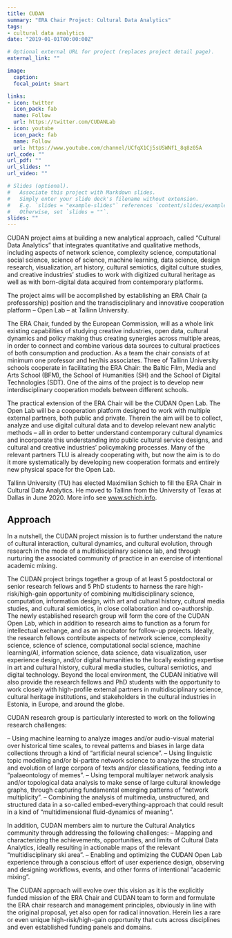 ```yaml
---
title: CUDAN
summary: "ERA Chair Project: Cultural Data Analytics"
tags:
- cultural data analytics
date: "2019-01-01T00:00:00Z"

# Optional external URL for project (replaces project detail page).
external_link: ""

image:
  caption:
  focal_point: Smart

links:
- icon: twitter
  icon_pack: fab
  name: Follow
  url: https://twitter.com/CUDANLab
- icon: youtube
  icon_pack: fab
  name: Follow
  url: https://www.youtube.com/channel/UCfqX1Cj5sUSWNf1_8q8z05A
url_code: ""
url_pdf: ""
url_slides: ""
url_video: ""

# Slides (optional).
#   Associate this project with Markdown slides.
#   Simply enter your slide deck's filename without extension.
#   E.g. `slides = "example-slides"` references `content/slides/example-slides.md`.
#   Otherwise, set `slides = ""`.
slides: ""
---
```


CUDAN project aims at building a new analytical approach, called “Cultural Data Analytics” that integrates quantitative and qualitative methods, including aspects of network science, complexity science, computational social science, science of science, machine learning, data science, design research, visualization, art history, cultural semiotics, digital culture studies, and creative industries’ studies to work with digitized cultural heritage as well as with born-digital data acquired from contemporary platforms.

The project aims will be accomplished by establishing an ERA Chair (a professorship) position and the transdisciplinary and innovative cooperation platform – Open Lab – at Tallinn University.

The ERA Chair, funded by the European Commission, will as a whole link existing capabilities of studying creative industries, open data, cultural dynamics and policy making thus creating synergies across multiple areas, in order to connect and combine various data sources to cultural practices of both consumption and production. As a team the chair consists of at minimum one professor and her/his associates. Three of Tallinn University schools cooperate in facilitating the ERA Chair: the Baltic Film, Media and Arts School (BFM), the School of Humanities (SH) and the School of Digital Technologies (SDT). One of the aims of the project is to develop new interdisciplinary cooperation models between different schools.

The practical extension of the ERA Chair will be the CUDAN Open Lab. The Open Lab will be a cooperation platform designed to work with multiple external partners, both public and private. Therein the aim will be to collect, analyze and use digital cultural data and to develop relevant new analytic methods – all in order to better understand contemporary cultural dynamics and incorporate this understanding into public cultural service designs, and cultural and creative industries’ policymaking processes. Many of the relevant partners TLU is already cooperating with, but now the aim is to do it more systematically by developing new cooperation formats and entirely new physical space for the Open Lab.

Tallinn University (TU) has elected Maximilian Schich to fill the ERA Chair in Cultural Data Analytics. He moved to Tallinn from the University of Texas at Dallas in June 2020. More info see www.schich.info.

## Approach

In a nutshell, the CUDAN project mission is to further understand the nature of cultural interaction, cultural dynamics, and cultural evolution, through research in the mode of a multidisciplinary science lab, and through nurturing the associated community of practice in an exercise of intentional academic mixing.

The CUDAN project brings together a group of at least 5 postdoctoral or senior research fellows and 5 PhD students to harness the rare high-risk/high-gain opportunity of combining multidisciplinary science, computation, information design, with art and cultural history, cultural media studies, and cultural semiotics, in close collaboration and co-authorship. The newly established research group will form the core of the CUDAN Open Lab, which in addition to research aims to function as a forum for intellectual exchange, and as an incubator for follow-up projects. Ideally, the research fellows contribute aspects of network science, complexity science, science of science, computational social science, machine learning/AI, information science, data science, data visualization, user experience design, and/or digital humanities to the locally existing expertise in art and cultural history, cultural media studies, cultural semiotics, and digital technology. Beyond the local environment, the CUDAN initiative will also provide the research fellows and PhD students with the opportunity to work closely with high-profile external partners in multidisciplinary science, cultural heritage institutions, and stakeholders in the cultural industries in Estonia, in Europe, and around the globe.

CUDAN research group is particularly interested to work on the following research challenges:

– Using machine learning to analyze images and/or audio-visual material over historical time scales, to reveal patterns and biases in large data collections through a kind of “artificial neural science”.
– Using linguistic topic modelling and/or bi-partite network science to analyze the structure and evolution of large corpora of texts and/or classifications, feeding into a “palaeontology of memes”.
– Using temporal multilayer network analysis and/or topological data analysis to make sense of large cultural knowledge graphs, through capturing fundamental emerging patterns of “network multiplicity”.
– Combining the analysis of multimedia, unstructured, and structured data in a so-called embed-everything-approach that could result in a kind of “multidimensional fluid-dynamics of meaning”.

In addition, CUDAN members aim to nurture the Cultural Analytics community through addressing the following challenges:
– Mapping and characterizing the achievements, opportunities, and limits of Cultural Data Analytics, ideally resulting in actionable maps of the relevant “multidisciplinary ski area”.
– Enabling and optimizing the CUDAN Open Lab experience through a conscious effort of user experience design, observing and designing workflows, events, and other forms of intentional “academic mixing”.

The CUDAN approach will evolve over this vision as it is the explicitly funded mission of the ERA Chair and CUDAN team to form and formulate the ERA chair research and management principles, obviously in line with the original proposal, yet also open for radical innovation. Herein lies a rare or even unique high-risk/high-gain opportunity that cuts across disciplines and even established funding panels and domains. 
